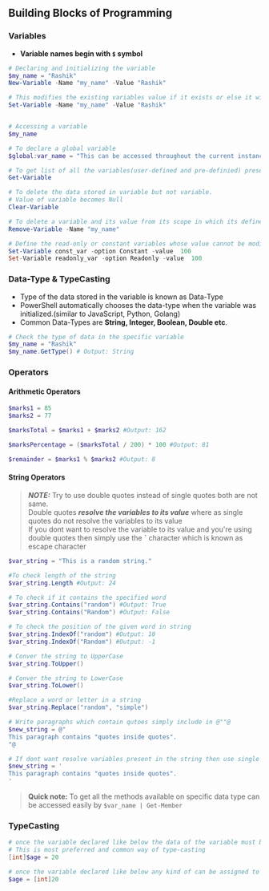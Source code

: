 ## Building Blocks of Programming
### Variables
* __Variable names begin with `$` symbol__

```powershell
# Declaring and initializing the variable
$my_name = "Rashik"
New-Variable -Name "my_name" -Value "Rashik"

# This modifies the existing variables value if it exists or else it will create the new variable
Set-Variable -Name "my_name" -Value "Rashik"


# Accessing a variable
$my_name

# To declare a global variable
$global:var_name = "This can be accessed throughout the current instance of shell"

# To get list of all the variables(user-defined and pre-definied) present in the current instance of shell
Get-Variable

# To delete the data stored in variable but not variable.
# Value of variable becomes Null
Clear-Variable

# To delete a variable and its value from its scope in which its defined(user-defined)
Remove-Variable -Name "my_name"

# Define the read-only or constant variables whose value cannot be modified once its defined
Set-Variable const_var -option Constant -value  100
Set-Variable readonly_var -option Readonly -value  100
```

### Data-Type &amp; TypeCasting
* Type of the data stored in the variable is known as Data-Type
* PowerShell automatically chooses the data-type when the variable was initialized.(similar to JavaScript, Python, Golang)
* Common Data-Types are __String, Integer, Boolean, Double etc__.
```powershell
# Check the type of data in the specific variable
$my_name = "Rashik"
$my_name.GetType() # Output: String
```
### Operators
#### Arithmetic Operators
```powershell
$marks1 = 85
$marks2 = 77

$marksTotal = $marks1 + $marks2 #Output: 162

$marksPercentage = ($marksTotal / 200) * 100 #Output: 81

$remainder = $marks1 % $marks2 #Output: 8
```

#### String Operators
> __*NOTE:*__ Try to use double quotes instead of single quotes both are not same.<br/>
> Double quotes __*resolve the variables to its value*__ where as single quotes do not resolve the variables to its value<br/>
> If you dont want to resolve the variable to its value and you're using double quotes then simply use the __`__ character which is known as escape character

```powershell
$var_string = "This is a random string."

#To check length of the string
$var_string.Length #Output: 24

# To check if it contains the specified word
$var_string.Contains("random") #Output: True
$var_string.Contains("Random") #Output: False

# To check the position of the given word in string
$var_string.IndexOf("random") #Output: 10
$var_string.IndexOf("Random") #Output: -1

# Conver the string to UpperCase
$var_string.ToUpper()

# Conver the string to LowerCase
$var_string.ToLower()

#Replace a word or letter in a string
$var_string.Replace("random", "simple")

# Write paragraphs which contain qutoes simply include in @""@
$new_string = @"
This paragraph contains "quotes inside quotes".
"@

# If dont want resolve variables present in the string then use single quotes
$new_string = '
This paragraph contains "quotes inside quotes".
'
``` 
> __Quick note:__ To get all the methods available on specific data type can be accessed easily by ``` $var_name | Get-Member ```

### TypeCasting

```powershell
# once the variable declared like below the data of the variable must be of type declared before the variable name
# This is most preferred and common way of type-casting
[int]$age = 20

# once the variable declared like below any kind of can be assigned to the variable
$age = [int]20

```
